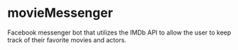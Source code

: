 # movieMessenger

Facebook messenger bot that utilizes the IMDb API to allow the user to keep track of their favorite movies and actors.
